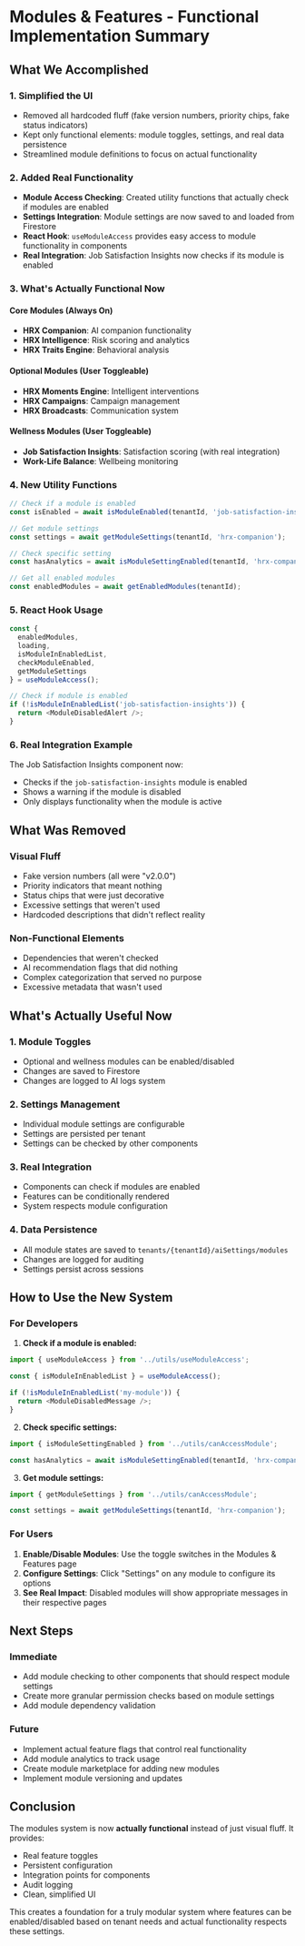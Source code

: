 # Modules & Features - Functional Implementation Summary

## What We Accomplished

### 1. **Simplified the UI** 
- Removed all hardcoded fluff (fake version numbers, priority chips, fake status indicators)
- Kept only functional elements: module toggles, settings, and real data persistence
- Streamlined module definitions to focus on actual functionality

### 2. **Added Real Functionality**
- **Module Access Checking**: Created utility functions that actually check if modules are enabled
- **Settings Integration**: Module settings are now saved to and loaded from Firestore
- **React Hook**: `useModuleAccess` provides easy access to module functionality in components
- **Real Integration**: Job Satisfaction Insights now checks if its module is enabled

### 3. **What's Actually Functional Now**

#### **Core Modules** (Always On)
- **HRX Companion**: AI companion functionality
- **HRX Intelligence**: Risk scoring and analytics  
- **HRX Traits Engine**: Behavioral analysis

#### **Optional Modules** (User Toggleable)
- **HRX Moments Engine**: Intelligent interventions
- **HRX Campaigns**: Campaign management
- **HRX Broadcasts**: Communication system

#### **Wellness Modules** (User Toggleable)
- **Job Satisfaction Insights**: Satisfaction scoring (with real integration)
- **Work-Life Balance**: Wellbeing monitoring

### 4. **New Utility Functions**

```typescript
// Check if a module is enabled
const isEnabled = await isModuleEnabled(tenantId, 'job-satisfaction-insights');

// Get module settings
const settings = await getModuleSettings(tenantId, 'hrx-companion');

// Check specific setting
const hasAnalytics = await isModuleSettingEnabled(tenantId, 'hrx-companion', 'enableAnalytics');

// Get all enabled modules
const enabledModules = await getEnabledModules(tenantId);
```

### 5. **React Hook Usage**

```typescript
const { 
  enabledModules, 
  loading, 
  isModuleInEnabledList,
  checkModuleEnabled,
  getModuleSettings 
} = useModuleAccess();

// Check if module is enabled
if (!isModuleInEnabledList('job-satisfaction-insights')) {
  return <ModuleDisabledAlert />;
}
```

### 6. **Real Integration Example**

The Job Satisfaction Insights component now:
- Checks if the `job-satisfaction-insights` module is enabled
- Shows a warning if the module is disabled
- Only displays functionality when the module is active

## What Was Removed

### **Visual Fluff**
- Fake version numbers (all were "v2.0.0")
- Priority indicators that meant nothing
- Status chips that were just decorative
- Excessive settings that weren't used
- Hardcoded descriptions that didn't reflect reality

### **Non-Functional Elements**
- Dependencies that weren't checked
- AI recommendation flags that did nothing
- Complex categorization that served no purpose
- Excessive metadata that wasn't used

## What's Actually Useful Now

### **1. Module Toggles**
- Optional and wellness modules can be enabled/disabled
- Changes are saved to Firestore
- Changes are logged to AI logs system

### **2. Settings Management**
- Individual module settings are configurable
- Settings are persisted per tenant
- Settings can be checked by other components

### **3. Real Integration**
- Components can check if modules are enabled
- Features can be conditionally rendered
- System respects module configuration

### **4. Data Persistence**
- All module states are saved to `tenants/{tenantId}/aiSettings/modules`
- Changes are logged for auditing
- Settings persist across sessions

## How to Use the New System

### **For Developers**

1. **Check if a module is enabled:**
```typescript
import { useModuleAccess } from '../utils/useModuleAccess';

const { isModuleInEnabledList } = useModuleAccess();

if (!isModuleInEnabledList('my-module')) {
  return <ModuleDisabledMessage />;
}
```

2. **Check specific settings:**
```typescript
import { isModuleSettingEnabled } from '../utils/canAccessModule';

const hasAnalytics = await isModuleSettingEnabled(tenantId, 'hrx-companion', 'enableAnalytics');
```

3. **Get module settings:**
```typescript
import { getModuleSettings } from '../utils/canAccessModule';

const settings = await getModuleSettings(tenantId, 'hrx-companion');
```

### **For Users**

1. **Enable/Disable Modules**: Use the toggle switches in the Modules & Features page
2. **Configure Settings**: Click "Settings" on any module to configure its options
3. **See Real Impact**: Disabled modules will show appropriate messages in their respective pages

## Next Steps

### **Immediate**
- Add module checking to other components that should respect module settings
- Create more granular permission checks based on module settings
- Add module dependency validation

### **Future**
- Implement actual feature flags that control real functionality
- Add module analytics to track usage
- Create module marketplace for adding new modules
- Implement module versioning and updates

## Conclusion

The modules system is now **actually functional** instead of just visual fluff. It provides:
- Real feature toggles
- Persistent configuration
- Integration points for components
- Audit logging
- Clean, simplified UI

This creates a foundation for a truly modular system where features can be enabled/disabled based on tenant needs and actual functionality respects these settings. 